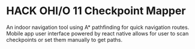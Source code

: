 # HACK OHI/O 11 Checkpoint Mapper
An indoor navigation tool using A* pathfinding for quick navigation routes. Mobile app user interface powered by react native allows for user to scan checkpoints or set them manually to get paths. 


